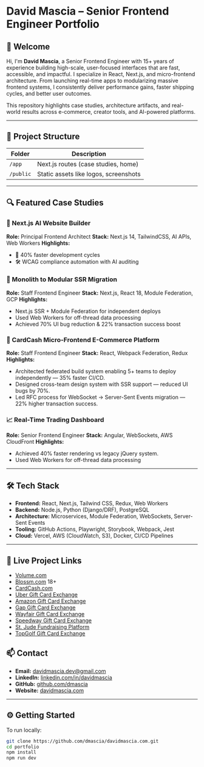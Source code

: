 # David Mascia – Senior Frontend Engineer Portfolio

## 👋 Welcome

Hi, I'm **David Mascia**, a Senior Frontend Engineer with 15+ years of experience building high-scale, user-focused interfaces that are fast, accessible, and impactful. I specialize in React, Next.js, and micro-frontend architecture. From launching real-time apps to modularizing massive frontend systems, I consistently deliver performance gains, faster shipping cycles, and better user outcomes.

This repository highlights case studies, architecture artifacts, and real-world results across e-commerce, creator tools, and AI-powered platforms.

---

## 📁 Project Structure

| Folder | Description |
|--------|-------------|
| `/app` | Next.js routes (case studies, home) |
| `/public` | Static assets like logos, screenshots |

---

## 🔍 Featured Case Studies

### 🧠 Next.js AI Website Builder
**Role:** Principal Frontend Architect
**Stack:** Next.js 14, TailwindCSS, AI APIs, Web Workers
**Highlights:**
- 🚀 40% faster development cycles
- 🛠️ WCAG compliance automation with AI auditing

### 🧱 Monolith to Modular SSR Migration
**Role:** Staff Frontend Engineer
**Stack:** Next.js, React 18, Module Federation, GCP
**Highlights:**
- Next.js SSR + Module Federation for independent deploys
- Used Web Workers for off-thread data processing
- Achieved 70% UI bug reduction & 22% transaction success boost


### 🛒 CardCash Micro-Frontend E-Commerce Platform
**Role:** Staff Frontend Engineer
**Stack:** React, Webpack Federation, Redux
**Highlights:**
- Architected federated build system enabling 5+ teams to deploy independently — 35% faster CI/CD.
- Designed cross-team design system with SSR support — reduced UI bugs by 70%.
- Led RFC process for WebSocket → Server-Sent Events migration — 22% higher transaction success.


### 📈 Real-Time Trading Dashboard
**Role:** Senior Frontend Engineer
**Stack:** Angular, WebSockets, AWS CloudFront
**Highlights:**
- Achieved 40% faster rendering vs legacy jQuery system.
- Used Web Workers for off-thread data processing


---

## 🛠️ Tech Stack

- **Frontend:** React, Next.js, Tailwind CSS, Redux, Web Workers
- **Backend:** Node.js, Python (Django/DRF), PostgreSQL
- **Architecture:** Microservices, Module Federation, WebSockets, Server-Sent Events
- **Tooling:** GitHub Actions, Playwright, Storybook, Webpack, Jest
- **Cloud:** Vercel, AWS (CloudWatch, S3), Docker, CI/CD Pipelines

---

## 🔗 Live Project Links

- [Volume.com](https://www.volume.com/)
- [Blossm.com](https://www.blossm.com/) 18+
- [CardCash.com](https://www.cardcash.com/)
- [Uber Gift Card Exchange](https://uber.cardcash.com/)
- [Amazon Gift Card Exchange](https://amazon.cardcash.com/)
- [Gap Gift Card Exchange](https://gap.cardcash.com/)
- [Wayfair Gift Card Exchange](https://wayfair.cardcash.com/)
- [Speedway Gift Card Exchange](https://speedway.cardcash.com/)
- [St. Jude Fundraising Platform](https://stjude.cardcash.com/)
- [TopGolf Gift Card Exchange](https://topgolf.cardcash.com/)


## 📫 Contact

- **Email:** davidmascia.dev@gmail.com
- **LinkedIn:** [linkedin.com/in/davidmascia](https://www.linkedin.com/in/davidmascia)
- **GitHub:** [github.com/dmascia](https://github.com/dmascia)
- **Website:** [davidmascia.com](https://davidmascia.com)

---

## ⚙️ Getting Started

To run locally:

```bash
git clone https://github.com/dmascia/davidmascia.com.git
cd portfolio
npm install
npm run dev
